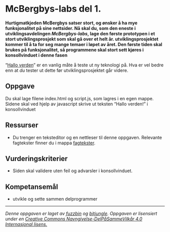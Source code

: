 McBergbys-labs del 1.
=====================

**Hurtigmatkjeden McBergbys satser stort, og ønsker å ha mye funksjonalitet på sine nettsider. Nå skal du, som den eneste i utviklingsavdelingen *McBergbys-labs*, lage den første prototypen i et stort utviklingsprosjekt som skal gå over et helt år. utviklingsprosjektet kommer til å ta for seg mange temaer i løpet av året. Den første tiden skal brukes på funksjonalitet, så programmene skal stort sett kjøres i konsollvinduet i denne fasen**

“[Hallo verden](https://en.wikipedia.org/wiki/%22Hello,_World!%22_program)” er en vanlig måte å teste ut ny teknologi på. Hva er vel bedre enn at *du* tester ut dette før utviklingsprosjektet går videre.

Oppgave
-------
Du skal lage filene index.html og script.js, som lagres i en egen mappe. Sidene skal ved hjelp av javascript skrive ut teksten “Hallo verden!” i konsollvinduet

Ressurser
---------
* Du trenger en teksteditor og en nettleser til denne oppgaven. Relevante fagtekster finner du i mappa [fagtekster](/docs/fagstoff/programmering/01-halloVerden/).

Vurderingskriterier
-------------------
* Siden skal validere uten feil og advarsler i konsollvinduet.

Kompetansemål
-------------
* utvikle og sette sammen delprogrammer

---

_Denne oppgaven er laget av [fuzzbin](https://github.com/fuzzbin) og [bitjungle](https://github.com/bitjungle). Oppgaven er lisensiert under en [Creative Commons Navngivelse-DelPåSammeVilkår 4.0 Internasjonal lisens.
](http://creativecommons.org/licenses/by-sa/4.0/)_
